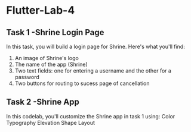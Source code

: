 # Flutter-Lab-4


## Task 1  -Shrine Login Page
In this task, you will build a login page for Shrine. Here's what you'll find:
1. An image of Shrine's logo
2. The name of the app (Shrine)
3. Two text fields: one for entering a username and the other for a password
4. Two buttons for routing to sucess page of cancellation



## Task 2  -Shrine App
In this codelab, you'll customize the Shrine app in task 1 using:
Color
Typography
Elevation
Shape
Layout
